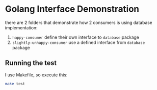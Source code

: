 # Golang Interface Demonstration

there are 2 folders that demonstrate how 2 consumers is using database implementation:
1. `happy-consumer` define their own interface to `database` package
2. `slightly-unhappy-consumer` use a defined interface from `database` package

## Running the test
I use Makefile, so execute this:
```bash
make test
```